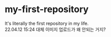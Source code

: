 # my-first-repository
It's literally the first repository in my life.
<br>22.04.12 15:24 대체 이미지 업로드가 왜 안되는 거지?
